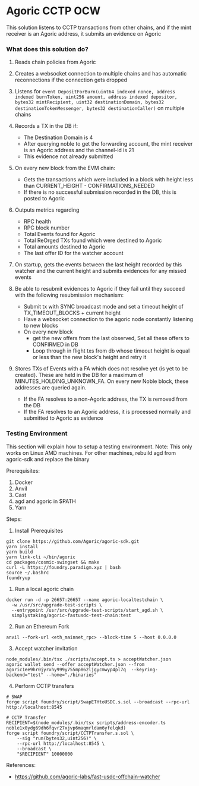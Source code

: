 # Agoric CCTP OCW

This solution listens to CCTP transactions from other chains, and if the mint receiver is an Agoric address, it submits an evidence on Agoric

### What does this solution do?

1. Reads chain policies from Agoric 

2. Creates a websocket connection to multiple chains and has automatic reconnections if the connection gets dropped

3. Listens for ```event DepositForBurn(uint64 indexed nonce, address indexed burnToken, uint256 amount, address indexed depositor, bytes32 mintRecipient, uint32 destinationDomain, bytes32 destinationTokenMessenger, bytes32 destinationCaller)``` on multiple chains

4. Records a TX in the DB if:
    - The Destination Domain is 4
    - After querying noble to get the forwarding account, the mint receiver is an Agoric address and the channel-id is 21
    - This evidence not already submitted 

5. On every new block from the EVM chain:
    - Gets the transactions which were included in a block with height less than CURRENT_HEIGHT - CONFIRMATIONS_NEEDED
    - If there is no successful submission recorded in the DB, this is posted to Agoric

6. Outputs metrics regarding
    - RPC health 
    - RPC block number
    - Total Events found for Agoric
    - Total ReOrged TXs found which were destined to Agoric
    - Total amounts destined to Agoric
    - The last offer ID for the watcher account

7. On startup, gets the events between the last height recorded by this watcher and the current height and submits evidences for any missed events

8. Be able to resubmit evidences to Agoric if they fail until they succeed with the following resubmission mechanism:

    - Submit tx with SYNC broadcast mode and set a timeout height of TX_TIMEOUT_BLOCKS + current height
    - Have a websocket connection to the agoric node constantly listening to new blocks
    - On every new block
        - get the new offers from the last observed, Set all these offers to CONFIRMED in DB
        - Loop through in flight txs from db whose timeout height is equal or less than the new block's height and retry it

9. Stores TXs of Events with a FA which does not resolve yet (is yet to be created). These are held in the DB for a maximum of MINUTES_HOLDING_UNKNOWN_FA. On every new Noble block, these addresses are queried again.
    - If the FA resolves to a non-Agoric address, the TX is removed from the DB
    - If the FA resolves to an Agoric address, it is processed normally and submitted to Agoric as evidence


### Testing Environment

This section will explain how to setup a testing environment. 
Note: This only works on Linux AMD machines. For other machines, rebuild agd from agoric-sdk and replace the binary

Prerequisites:
1. Docker
2. Anvil
3. Cast
4. agd and agoric in $PATH
5. Yarn

Steps:
1. Install Prerequisites
```
git clone https://github.com/Agoric/agoric-sdk.git 
yarn install
yarn build
yarn link-cli ~/bin/agoric
cd packages/cosmic-swingset && make
curl -L https://foundry.paradigm.xyz | bash
source ~/.bashrc
foundryup
```
1. Run a local agoric chain

```
docker run -d -p 26657:26657 --name agoric-localtestchain \
  -w /usr/src/upgrade-test-scripts \
  --entrypoint /usr/src/upgrade-test-scripts/start_agd.sh \
  simplystaking/agoric-fastusdc-test-chain:test
```

2. Run an Ethereum Fork

```
anvil --fork-url <eth_mainnet_rpc> --block-time 5 --host 0.0.0.0
```

3. Accept watcher invitation
```
node_modules/.bin/tsx ./scripts/accept.ts > acceptWatcher.json
agoric wallet send --offer acceptWatcher.json --from agoric1ee9hr0jyrxhy999y755mp862ljgycmwyp4pl7q  --keyring-backend="test" --home="./binaries"
```

4. Perform CCTP transfers
```
# SWAP
forge script foundry/script/SwapETHtoUSDC.s.sol --broadcast --rpc-url http://localhost:8545

# CCTP Transfer
RECIPIENT=$(node_modules/.bin/tsx scripts/address-encoder.ts noble1x0ydg69dh6fqvr27xjvp6maqmrldam6yfelqkd)
forge script foundry/script/CCTPTransfer.s.sol \
    --sig "run(bytes32,uint256)" \
    --rpc-url http://localhost:8545 \
    --broadcast \
    "$RECIPIENT" 10000000
```

References:
- https://github.com/agoric-labs/fast-usdc-offchain-watcher